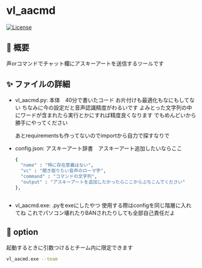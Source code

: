 # vl_aacmd

[![License](https://img.shields.io/badge/license-MIT-blue.svg)](LICENSE)

## 📖 概要
声orコマンドでチャット欄にアスキーアートを送信するツールです

## ✨ ファイルの詳細
- vl_aacmd.py:
  本体　40分で書いたコード お片付けも最適化もなにもしてない
  ちなみに今の設定だと音声認識精度がわるいです
  よみとった文字列の中にワードが含まれたら実行とかにすれば精度良くなります
  でもめんどいから勝手にやってください

  あとrequirementsも作ってないのでimportから自力で探すなりで
- config.json:
  アスキーアート辞書　アスキーアート追加したいならここ
  ```bash
  {
    "name" : "特に存在意義はない",
    "vc" : "聞き取りたい音声のローマ字",
    "command" : "コマンドの文字列",
    "output" : "アスキーアートを追加したかったらここからぶちこんでください"
  },
  
  
  
- vl_aacmd.exe:
  .pyをexeにしたやつ
  使用する際はconfigを同じ階層に入れてね
  これでパソコン壊れたりBANされたりしても全部自己責任だよ

## 🚀 option
起動するときに引数つけるとチーム内に限定できます

```bash
vl_aacmd.exe --team

